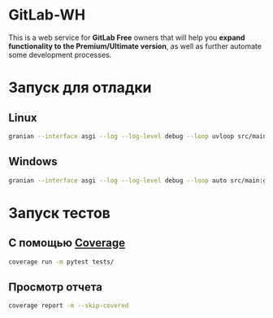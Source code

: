 # GitLab-WH
This is a web service for **GitLab Free** owners that will help you **expand functionality to the Premium/Ultimate version**, as well as further automate some development processes.

# Запуск для отладки
## Linux
```bash
granian --interface asgi --log --log-level debug --loop uvloop src/main:gitlab_wh
```

## Windows
```bash
granian --interface asgi --log --log-level debug --loop auto src/main:gitlab_wh
```

# Запуск тестов
## С помощью [Coverage](https://coverage.readthedocs.io/en/7.3.2/index.html)
```bash
coverage run -m pytest tests/
```

## Просмотр отчета
```bash
coverage report -m --skip-covered
```

